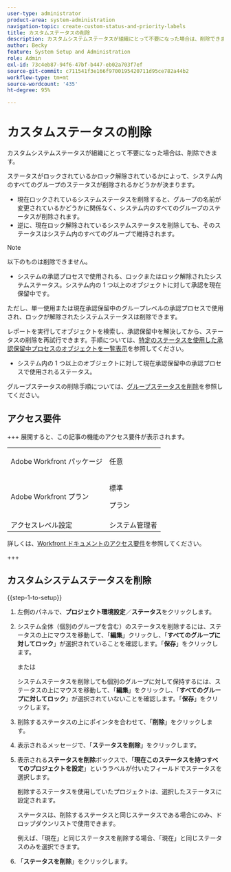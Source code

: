 ```yaml
---
user-type: administrator
product-area: system-administration
navigation-topic: create-custom-status-and-priority-labels
title: カスタムステータスの削除
description: カスタムシステムステータスが組織にとって不要になった場合は、削除できます。
author: Becky
feature: System Setup and Administration
role: Admin
exl-id: 73c4eb87-94f6-47bf-b447-eb02a703f7ef
source-git-commit: c711541f3e166f9700195420711d95ce782a44b2
workflow-type: tm+mt
source-wordcount: '435'
ht-degree: 95%

---
```


# カスタムステータスの削除

カスタムシステムステータスが組織にとって不要になった場合は、削除できます。

ステータスがロックされているかロック解除されているかによって、システム内のすべてのグループのステータスが削除されるかどうかが決まります。

* 現在ロックされているシステムステータスを削除すると、グループの名前が変更されているかどうかに関係なく、システム内のすべてのグループのステータスが削除されます。
* 逆に、現在ロック解除されているシステムステータスを削除しても、そのステータスはシステム内のすべてのグループで維持されます。


>[!NOTE]
>
>以下のものは削除できません。
>
>* システムの承認プロセスで使用される、ロックまたはロック解除されたシステムステータス。システム内の 1 つ以上のオブジェクトに対して承認を現在保留中です。
>
>  ただし、単一使用または現在承認保留中のグループレベルの承認プロセスで使用され、ロックが解除されたシステムステータスは削除できます。
>
>  レポートを実行してオブジェクトを検索し、承認保留中を解決してから、ステータスの削除を再試行できます。手順については、[特定のステータスを使用した承認保留中プロセスのオブジェクトを一覧表示](../../../administration-and-setup/customize-workfront/creating-custom-status-and-priority-labels/list-objects-pending-approval-certain-status.md)を参照してください。
>
>* システム内の 1 つ以上のオブジェクトに対して現在承認保留中の承認プロセスで使用されるステータス。

グループステータスの削除手順については、[グループステータスを削除](../../../administration-and-setup/manage-groups/manage-group-statuses/delete-a-group-status.md)を参照してください。

## アクセス要件

+++ 展開すると、この記事の機能のアクセス要件が表示されます。

<table style="table-layout:auto"> 
 <col> 
 <col> 
 <tbody> 
  <tr> 
   <td>Adobe Workfront パッケージ</td> 
   <td><p>任意</p></td> 
  </tr> 
  <tr> 
   <td>Adobe Workfront プラン</td> 
   <td><p>標準</p>
       <p>プラン</p></td>
  </tr> 
  <tr> 
   <td>アクセスレベル設定</td> 
   <td>システム管理者</td> 
  </tr> 
 </tbody> 
</table>

詳しくは、[Workfront ドキュメントのアクセス要件](/help/quicksilver/administration-and-setup/add-users/access-levels-and-object-permissions/access-level-requirements-in-documentation.md)を参照してください。

+++

## カスタムシステムステータスを削除

{{step-1-to-setup}}

1. 左側のパネルで、**プロジェクト環境設定**／**ステータス**&#x200B;をクリックします。

1. システム全体（個別のグループを含む）のステータスを削除するには、ステータスの上にマウスを移動して、「**編集**」クリックし、「**すべてのグループに対してロック**」が選択されていることを確認します。「**保存**」をクリックします。

   または

   システムステータスを削除しても個別のグループに対して保持するには、ステータスの上にマウスを移動して、「**編集**」をクリックし、「**すべてのグループに対してロック**」が選択されていないことを確認します。「**保存**」をクリックします。

1. 削除するステータスの上にポインタを合わせて、「**削除**」をクリックします。
1. 表示されるメッセージで、「**ステータスを削除**」をクリックします。
1. 表示される&#x200B;**ステータスを削除**&#x200B;ボックスで、「**現在このステータスを持つすべてのプロジェクトを設定**」というラベルが付いたフィールドでステータスを選択します。

   削除するステータスを使用していたプロジェクトは、選択したステータスに設定されます。

   ステータスは、削除するステータスと同じステータスである場合にのみ、ドロップダウンリストで使用できます。

   例えば、「現在」と同じステータスを削除する場合、「現在」と同じステータスのみを選択できます。

1. 「**ステータスを削除**」をクリックします。
